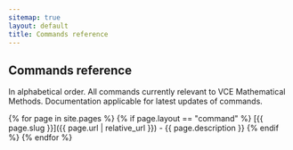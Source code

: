 ```yaml
---
sitemap: true
layout: default
title: Commands reference
---
```


## Commands reference

In alphabetical order. All commands currently relevant to VCE Mathematical Methods. Documentation applicable for latest updates of commands.

{% for page in site.pages %}
  {% if page.layout == "command" %}
[{{ page.slug }}]({{ page.url | relative_url }}) - {{ page.description }}
  {% endif %}
{% endfor %}